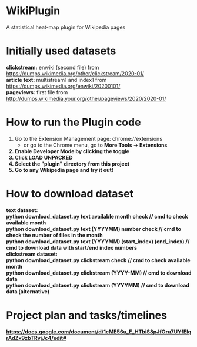 # WikiPlugin
A statistical heat-map plugin for Wikipedia pages

# Initially used datasets
<b>clickstream:</b> enwiki (second file) from https://dumps.wikimedia.org/other/clickstream/2020-01/ <br>
<b>article text:</b> multistream1 and index1 from https://dumps.wikimedia.org/enwiki/20200101/ <br>
<b>pageviews:</b> first file from http://dumps.wikimedia.your.org/other/pageviews/2020/2020-01/ <br>

# How to run the Plugin code
1. Go to the Extension Management page: chrome://extensions
	- or go to the Chrome menu, go to <b>More Tools<b> -> <b>Extensions<b> <br>
2. Enable Developer Mode by clicking the toggle <br>
3. Click <b>LOAD UNPACKED<b> <br>
4. Select the "plugin" directory from this project <br>
5. Go to any Wikipedia page and try it out! <br>

# How to download dataset 
text dataset: <br>
python download_dataset.py text available month check  // cmd to check available month <br>
python download_dataset.py text (YYYYMM) number check  // cmd to check the number of files in the month <br>
python download_dataset.py text (YYYYMM) (start_index) (end_index)  // cmd to download data with start/end index numbers <br>
clickstream dataset: <br>
python download_dataset.py clickstream check  // cmd to check available month <br>
python download_dataset.py clickstream (YYYY-MM)  // cmd to download data <br>
python download_dataset.py clickstream (YYYYMM)  // cmd to download data (alternative) <br>

# Project plan and tasks/timelines
https://docs.google.com/document/d/1cME56u_E_HTbiS8pJfOru7UYfElqrAdZx9zbTRvjJc4/edit#

	
	    	